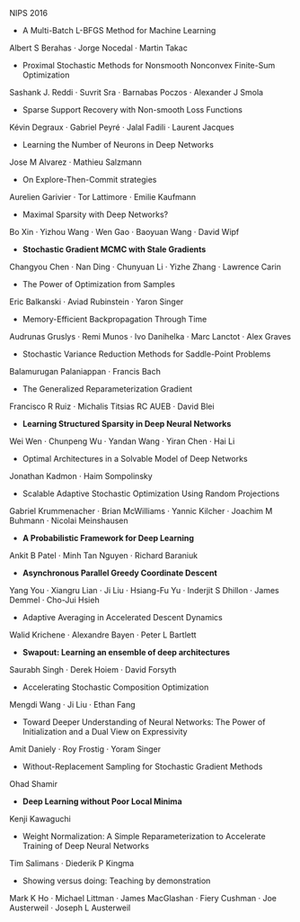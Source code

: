 NIPS 2016

* A Multi-Batch L-BFGS Method for Machine Learning

Albert S Berahas · Jorge Nocedal · Martin Takac

* Proximal Stochastic Methods for Nonsmooth Nonconvex Finite-Sum Optimization

Sashank J. Reddi · Suvrit Sra · Barnabas Poczos · Alexander J Smola

* Sparse Support Recovery with Non-smooth Loss Functions

Kévin Degraux · Gabriel Peyré · Jalal Fadili · Laurent Jacques

* Learning the Number of Neurons in Deep Networks

Jose M Alvarez · Mathieu Salzmann

* On Explore-Then-Commit strategies

Aurelien Garivier · Tor Lattimore · Emilie Kaufmann

* Maximal Sparsity with Deep Networks?

Bo Xin · Yizhou Wang · Wen Gao · Baoyuan Wang · David Wipf

* **Stochastic Gradient MCMC with Stale Gradients**

Changyou Chen · Nan Ding · Chunyuan Li · Yizhe Zhang · Lawrence Carin

* The Power of Optimization from Samples

Eric Balkanski · Aviad Rubinstein · Yaron Singer

* Memory-Efficient Backpropagation Through Time

Audrunas Gruslys · Remi Munos · Ivo Danihelka · Marc Lanctot · Alex Graves

* Stochastic Variance Reduction Methods for Saddle-Point Problems

Balamurugan Palaniappan · Francis Bach

* The Generalized Reparameterization Gradient

Francisco R Ruiz · Michalis Titsias RC AUEB · David Blei

* **Learning Structured Sparsity in Deep Neural Networks**

Wei Wen · Chunpeng Wu · Yandan Wang · Yiran Chen · Hai Li

* Optimal Architectures in a Solvable Model of Deep Networks

Jonathan Kadmon · Haim Sompolinsky

* Scalable Adaptive Stochastic Optimization Using Random Projections

Gabriel Krummenacher · Brian McWilliams · Yannic Kilcher · Joachim M Buhmann · Nicolai Meinshausen

* **A Probabilistic Framework for Deep Learning**

Ankit B Patel · Minh Tan Nguyen · Richard Baraniuk

* **Asynchronous Parallel Greedy Coordinate Descent**

Yang You · Xiangru Lian · Ji Liu · Hsiang-Fu Yu · Inderjit S Dhillon · James Demmel · Cho-Jui Hsieh

* Adaptive Averaging in Accelerated Descent Dynamics

Walid Krichene · Alexandre Bayen · Peter L Bartlett

* **Swapout: Learning an ensemble of deep architectures**

Saurabh Singh · Derek Hoiem · David Forsyth

* Accelerating Stochastic Composition Optimization

Mengdi Wang · Ji Liu · Ethan Fang

* Toward Deeper Understanding of Neural Networks: The Power of Initialization and a Dual View on Expressivity

Amit Daniely · Roy Frostig · Yoram Singer

* Without-Replacement Sampling for Stochastic Gradient Methods

Ohad Shamir

* **Deep Learning without Poor Local Minima**

Kenji Kawaguchi

* Weight Normalization: A Simple Reparameterization to Accelerate Training of Deep Neural Networks

Tim Salimans · Diederik P Kingma

* Showing versus doing: Teaching by demonstration

Mark K Ho · Michael Littman · James MacGlashan · Fiery Cushman · Joe Austerweil · Joseph L Austerweil
